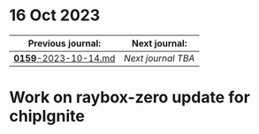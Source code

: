 # 16 Oct 2023

| Previous journal: | Next journal: |
|-|-|
| [**0159**-2023-10-14.md](./0159-2023-10-14.md) | *Next journal TBA* |

# Work on raybox-zero update for chipIgnite
